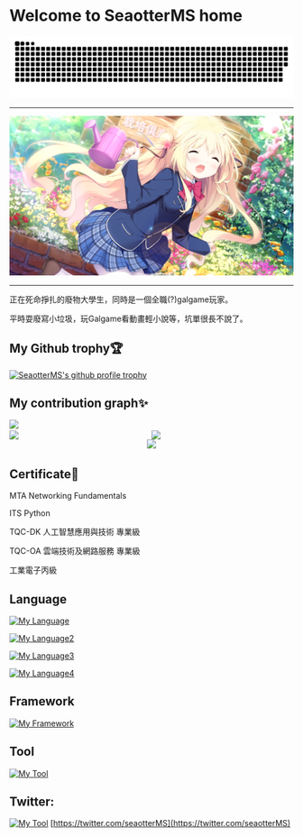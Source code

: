 # Welcome to SeaotterMS home

![SeaotterMS's github-user-contribution](github-user-contribution.svg)

---

![cover](/cover.png)

---

正在死命掙扎的廢物大學生，同時是一個全職(?)galgame玩家。

平時耍廢寫小垃圾，玩Galgame看動畫輕小說等，坑單很長不說了。

## My Github trophy🏆

[![SeaotterMS's github profile trophy](https://github-profile-trophy.vercel.app/?username=peter910820&theme=apprentice&column=5)](https://github.com/ryo-ma/github-profile-trophy)
## My contribution graph✨
<img src= "http://github-profile-summary-cards.vercel.app/api/cards/profile-details?username=peter910820&theme=radical"/>

<div align="center">
    <div style="display: flex; justify-content: center;">
        <img src="http://github-profile-summary-cards.vercel.app/api/cards/repos-per-language?username=peter910820&theme=radical&exclude=HTML"  width="50%"/>
        <img src="http://github-profile-summary-cards.vercel.app/api/cards/most-commit-language?username=peter910820&theme=radical&exclude=HTML" width="50%"/>
    </div>
<img src="http://github-profile-summary-cards.vercel.app/api/cards/stats?username=peter910820&theme=radical"/>
</div>

## **Certificate**📜

MTA Networking Fundamentals

ITS Python

TQC-DK 人工智慧應用與技術 專業級

TQC-OA 雲端技術及網路服務 專業級

工業電子丙級

## **Language**
[![My Language](https://skillicons.dev/icons?i=python,php,html,css,js,nodejs,ruby,go,rust)](https://skillicons.dev)

[![My Language2](https://skillicons.dev/icons?i=postgres,sqlite,mysql)](https://skillicons.dev)

[![My Language3](https://skillicons.dev/icons?i=md,pug)](https://skillicons.dev)

[![My Language4](https://skillicons.dev/icons?i=arduino)](https://skillicons.dev)

## **Framework**
[![My Framework](https://skillicons.dev/icons?i=flask,fastapi,express,laravel,bootstrap)](https://skillicons.dev)

## **Tool**

[![My Tool](https://skillicons.dev/icons?i=vscode,notion,powershell,linux,github,git)](https://skillicons.dev)

## Twitter:

[![My Tool](https://skillicons.dev/icons?i=twitter)](https://skillicons.dev)
[https://twitter.com/seaotterMS](https://twitter.com/seaotterMS)